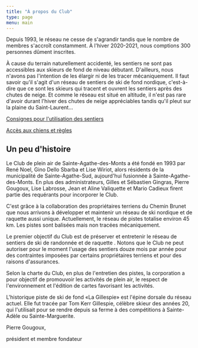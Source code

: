 ```yaml
---
title: "À propos du Club"
type: page
menu: main
---
```


Depuis 1993, le réseau ne cesse de s'agrandir tandis que le nombre de membres s'accroît constamment. À l'hiver 2020-2021, nous comptions 300 personnes dûment inscrites. 



À cause du terrain naturellement accidenté, les sentiers ne sont pas accessibles aux skieurs de fond de niveau débutant. D'ailleurs, nous n'avons pas l'intention de les élargir ni de les tracer mécaniquement. Il faut savoir qu'il s'agit d'un réseau de sentiers de ski de fond nordique, c'est-à-dire que ce sont les skieurs qui tracent et ouvrent les sentiers après des chutes de neige. Et comme le réseau est situé en altitude, il n'est pas rare d'avoir durant l'hiver des chutes de neige appréciables tandis qu'il pleut sur la plaine du Saint-Laurent...



[Consignes pour l'utilisation des sentiers](affiche%20consignes.pdf)

[Accès aux chiens et règles](affiche%20Chiens.pdf)


## Un peu d'histoire


Le Club de plein air de Sainte-Agathe-des-Monts a été fondé en 1993 par René Noel, Gino Dello Sbarba et Lise Wiriot, alors résidents de la municipalité de Sainte-Agathe-Sud, aujourd'hui fusionnée à Sainte-Agathe-des-Monts. En plus des administrateurs, Gilles et Sébastien Gingras, Pierre Gougoux, Lise Labrosse, Jean et Aline Valiquette et Mario Cadieux firent partie des requérants pour incorporer le Club.



C'est grâce à la collaboration des propriétaires terriens du Chemin Brunet que nous arrivons à développer et maintenir un réseau de ski nordique et de raquette aussi unique. Actuellement, le réseau de pistes totalise environ 45 km. Les pistes sont balisées mais non tracées mécaniquement.



Le premier objectif du Club est de préserver et entretenir le réseau de sentiers de ski de randonnée et de raquette . Notons que le Club ne peut autoriser pour le moment l'usage des sentiers douze mois par année pour des contraintes imposées par certains propriétaires terriens et pour des raisons d'assurances.

 

Selon la charte du Club, en plus de l'entretien des pistes, la corporation a pour objectif de promouvoir les activités de plein air, le respect de l'environnement et l'édition de cartes favorisant les activités.



L'historique piste de ski de fond «La Gillespie» est l'épine dorsale du réseau actuel. Elle fut tracée par Tom Kerr Gillespie, célèbre skieur des années 20, qui l'utilisait pour se rendre depuis sa ferme à des compétitions à Sainte-Adèle ou Sainte-Marguerite.



Pierre Gougoux, 

président et membre fondateur
